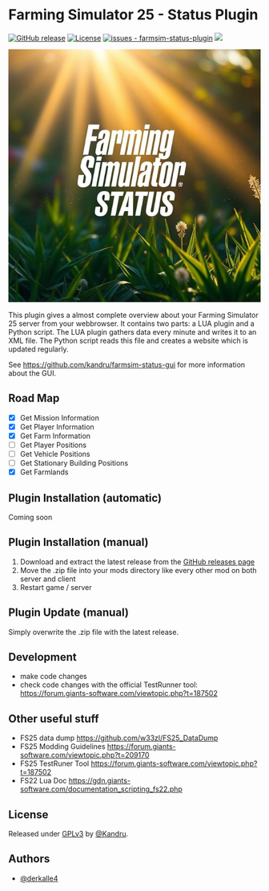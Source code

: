 # Farming Simulator 25 - Status Plugin

[![GitHub release](https://img.shields.io/github/release/Kandru/farmsim-status-plugin?include_prereleases=&sort=semver&color=blue)](https://github.com/Kandru/farmsim-status-plugin/releases/)
[![License](https://img.shields.io/badge/License-GPLv3-blue)](#license)
[![issues - farmsim-status-plugin](https://img.shields.io/github/issues/Kandru/farmsim-status-plugin?color=darkgreen)](https://github.com/Kandru/farmsim-status-plugin/issues)
[![](https://www.paypalobjects.com/en_US/i/btn/btn_donateCC_LG.gif)](https://www.paypal.com/donate/?hosted_button_id=C2AVYKGVP9TRG)

![Farming Simulator Status Plugin Logo](https://github.com/Kandru/farmsim-status-plugin/blob/main/icon.jpg?raw=true)

This plugin gives a almost complete overview about your Farming Simulator 25 server from your webbrowser. It contains two parts: a LUA plugin and a Python script. The LUA plugin gathers data every minute and writes it to an XML file. The Python script reads this file and creates a website which is updated regularly.

See https://github.com/kandru/farmsim-status-gui for more information about the GUI.

## Road Map

- [X] Get Mission Information
- [X] Get Player Information
- [X] Get Farm Information
- [ ] Get Player Positions
- [ ] Get Vehicle Positions
- [ ] Get Stationary Building Positions
- [X] Get Farmlands

## Plugin Installation (automatic)

Coming soon

## Plugin Installation (manual)

1. Download and extract the latest release from the [GitHub releases page](https://github.com/Kandru/farmsim-status-plugin/releases/)
2. Move the .zip file into your mods directory like every other mod on both server and client
3. Restart game / server

## Plugin Update (manual)

Simply overwrite the .zip file with the latest release.

## Development

- make code changes
- check code changes with the official TestRunner tool: https://forum.giants-software.com/viewtopic.php?t=187502

## Other useful stuff

- FS25 data dump https://github.com/w33zl/FS25_DataDump
- FS25 Modding Guidelines https://forum.giants-software.com/viewtopic.php?t=209170
- FS25 TestRuner Tool https://forum.giants-software.com/viewtopic.php?t=187502
- FS22 Lua Doc https://gdn.giants-software.com/documentation_scripting_fs22.php

## License

Released under [GPLv3](/LICENSE) by [@Kandru](https://github.com/Kandru).

## Authors

- [@derkalle4](https://www.github.com/derkalle4)

